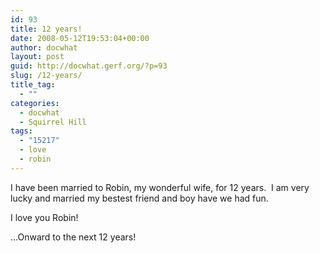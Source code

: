 ```yaml
---
id: 93
title: 12 years!
date: 2008-05-12T19:53:04+00:00
author: docwhat
layout: post
guid: http://docwhat.gerf.org/?p=93
slug: /12-years/
title_tag:
  - ""
categories:
  - docwhat
  - Squirrel Hill
tags:
  - "15217"
  - love
  - robin
---
```

I have been married to Robin, my wonderful wife, for 12 years.  I am very lucky and married my bestest friend and boy have we had fun.

I love you Robin!

...Onward to the next 12 years!